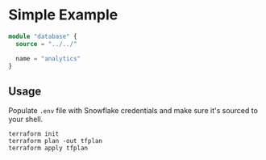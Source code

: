 # Simple Example

```terraform
module "database" {
  source = "../../"

  name = "analytics"
}
```

## Usage
Populate `.env` file with Snowflake credentials and make sure it's sourced to your shell.

```
terraform init
terraform plan -out tfplan
terraform apply tfplan
```
